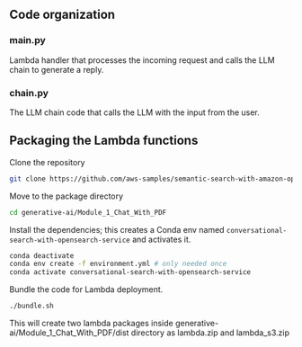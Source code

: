 ## Code organization

### main.py
Lambda handler that processes the incoming request and calls the LLM chain to generate a reply. 

### chain.py
The LLM chain code that calls the LLM with the input from the user.

## Packaging the Lambda functions

Clone the repository
```bash
git clone https://github.com/aws-samples/semantic-search-with-amazon-opensearch.git
```

Move to the package directory
```bash
cd generative-ai/Module_1_Chat_With_PDF
```

Install the dependencies; this creates a Conda env named `conversational-search-with-opensearch-service` and activates it.
```bash
conda deactivate
conda env create -f environment.yml # only needed once
conda activate conversational-search-with-opensearch-service
```

Bundle the code for Lambda deployment.
```bash
./bundle.sh
```
This will create two lambda packages inside generative-ai/Module_1_Chat_With_PDF/dist directory as lambda.zip and lambda_s3.zip